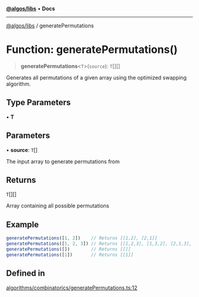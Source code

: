 [**@algos/libs**](../README.md) • **Docs**

***

[@algos/libs](../globals.md) / generatePermutations

# Function: generatePermutations()

> **generatePermutations**\<`T`\>(`source`): `T`[][]

Generates all permutations of a given array using the optimized swapping algorithm.

## Type Parameters

• **T**

## Parameters

• **source**: `T`[]

The input array to generate permutations from

## Returns

`T`[][]

Array containing all possible permutations

## Example

```ts
generatePermutations([1, 2])    // Returns [[1,2], [2,1]]
generatePermutations([1, 2, 3]) // Returns [[1,2,3], [1,3,2], [2,1,3], [2,3,1], [3,1,2], [3,2,1]]
generatePermutations([])        // Returns [[]]
generatePermutations([1])       // Returns [[1]]
```

## Defined in

[algorithms/combinatorics/generatePermutations.ts:12](https://github.com/vladbasin/algos/blob/896f4802dfe6dc549179fbc3b973d06095c49e3e/libs/algos/src/lib/algorithms/combinatorics/generatePermutations.ts#L12)
